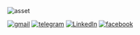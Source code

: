 <!--
![Java](https://img.shields.io/badge/Java-ED8B00?style=for-the-badge&logo=java&logoColor=white)
![Java](https://img.shields.io/badge/Java-ED8B00?style=for-the-badge&logo=openJdk&logoColor=black)
![Selenium](https://img.shields.io/badge/Selenium-43B02A?style=for-the-badge&logo=Selenium&logoColor=white)
![JUnit](https://img.shields.io/badge/Junit5-25A162?style=for-the-badge&logo=junit5&logoColor=white)
![MySQL](https://img.shields.io/badge/MySQL-005C84?style=for-the-badge&logo=mysql&logoColor=white)
![PostgreSQL](https://img.shields.io/badge/PostgreSQL-316192?style=for-the-badge&logo=postgresql&logoColor=white)
![Docker](https://img.shields.io/badge/Docker-2CA5E0?style=for-the-badge&logo=docker&logoColor=white)
![Postman](https://img.shields.io/badge/Postman-FF6C37?style=for-the-badge&logo=Postman&logoColor=white)
![Git](https://img.shields.io/badge/GIT-E44C30?style=for-the-badge&logo=git&logoColor=white)
![Intellij](https://img.shields.io/badge/IntelliJ_IDEA-000000.svg?style=for-the-badge&logo=intellij-idea&logoColor=white)
![Eclipse](https://img.shields.io/badge/Eclipse-2C2255?style=for-the-badge&logo=eclipse&logoColor=white) 
![XCode](https://img.shields.io/badge/Xcode-007ACC?style=for-the-badge&logo=Xcode&logoColor=white)
[![Steam](https://img.shields.io/badge/Steam-000000?style=for-the-badge&logo=steam&logoColor=white)](https://steamcommunity.com/profiles/76561198294147780)
![Jira](https://img.shields.io/badge/Jira-0052CC?style=for-the-badge&logo=Jira&logoColor=white)
![LaTeX](https://img.shields.io/badge/latex-%23008080.svg?style=for-the-badge&logo=latex&logoColor=white) 
-->

<!-- ![Top Langs](https://github-readme-stats.vercel.app/api/top-langs/?username=Vlarfich&hide=TeX&layout=compact) -->

<!-- ![Visitor Badge](https://visitor-badge.laobi.icu/badge?page_id=Vlarfich.rusty-sj) -->

<!-- ![a](https://github-readme-activity-graph.cyclic.app/graph?username=Vlarfich&theme=merko) -->
<!-- ![b](https://github-profile-summary-cards.vercel.app/api/cards/profile-details?username=Vlarfich&theme=nord_dark) -->


<picture>
  <source media="(prefers-color-scheme: dark)" srcset="https://github-profile-summary-cards.vercel.app/api/cards/profile-details?username=Vlarfich&theme=transparent">
  <source media="(prefers-color-scheme: light)" srcset="https://github-profile-summary-cards.vercel.app/api/cards/profile-details?username=Vlarfich&theme=nord_bright">
  <img alt="asset" src="https://github-profile-summary-cards.vercel.app/api/cards/profile-details?username=Vlarfich&theme=nord_dark">
</picture>

<!-- [EF Certificate](https://www.efset.org/cert/QWsses) -->

<!-- ![GitHub-Mark-Light](https://user-images.githubusercontent.com/3369400/139447912-e0f43f33-6d9f-45f8-be46-2df5bbc91289.png#gh-dark-mode-only)
![GitHub-Mark-Dark](https://user-images.githubusercontent.com/3369400/139448065-39a229ba-4b06-434b-bc67-616e2ed80c8f.png#gh-light-mode-only) -->

<a href="mailto:vladzhu607@gmail.com">![gmail](https://img.shields.io/badge/Gmail-D14836?style=for-the-badge&logo=gmail&logoColor=orange)</a>
[![telegram](https://img.shields.io/badge/Telegram-2CA5E0?style=for-the-badge&logo=telegram&logoColor=white&color=black)](https://t.me/Vlarfich)
[![LinkedIn](https://img.shields.io/badge/LinkedIn-0077B5?style=for-the-badge&logo=linkedin&logoColor=orange)](https://www.linkedin.com/in/vlad-zhuravlev/)
[![facebook](https://img.shields.io/badge/Facebook-1877F2?style=for-the-badge&logo=facebook&logoColor=orange)](https://www.facebook.com/Vlarfich)

<!-- [![](http://ForTheBadge.com/images/badges/built-with-love.svg)](https://www.linkedin.com/in/vlad-zhuravlev/) -->


